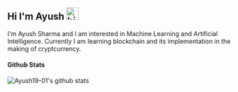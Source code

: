 ## Hi I'm Ayush <img src="https://user-images.githubusercontent.com/1303154/88677602-1635ba80-d120-11ea-84d8-d263ba5fc3c0.gif" width="28px" alt="hi">

I'm Ayush Sharma and I am interested in Machine Learning and Artificial Intelligence.
Currently I am learning blockchain and its implementation in the making of cryptcurrency.
#### Github Stats

![Ayush19-01's github stats](https://github-readme-stats.vercel.app/api?username=Ayush19-01&count_private=true&theme=tokyonight&hide=contribs,prs)

</details>

